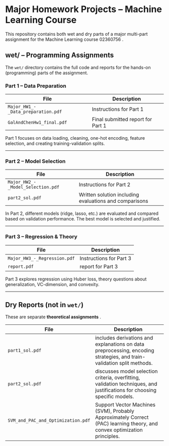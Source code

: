 # Major Homework Projects – Machine Learning Course

This repository contains both wet and dry parts of a major multi-part assignment for the Machine Learning course 02360756 .

## wet/ – Programming Assignments

The `wet/` directory contains the full code and reports for the hands-on (programming) parts of the assignment.

### Part 1 – Data Preparation

| File                             | Description |
|----------------------------------|-------------|
| `Major_HW1_-_Data_preparation.pdf` | Instructions for Part 1 |
| `GalAndChenHw1_final.pdf`         | Final submitted report for Part 1 |

Part 1 focuses on data loading, cleaning, one-hot encoding, feature selection, and creating training-validation splits.

---

###  Part 2 – Model Selection

| File                             | Description |
|----------------------------------|-------------|
| `Major_HW2_-_Model_Selection.pdf` | Instructions for Part 2 |
| `part2_sol.pdf`                  | Written solution including evaluations and comparisons |
In Part 2, different models (ridge, lasso, etc.) are evaluated and compared based on validation performance. The best model is selected and justified.

---

### Part 3 – Regression & Theory
| File                             | Description |
|----------------------------------|-------------|
| `Major_HW3_-_Regression.pdf`     | Instructions for Part 3 |
| `report.pdf`     | report for Part 3 |
Part 3 explores regression using Huber loss, theory questions about generalization, VC-dimension, and convexity.

---

## Dry Reports (not in `wet/`)

These are separate **theoretical assignments** .  

| File                             | Description |
|----------------------------------|-------------|
| `part1_sol.pdf`                  | includes derivations and explanations on data preprocessing, encoding strategies, and train-validation split methods. |
| `part2_sol.pdf`                  | discusses model selection criteria, overfitting, validation techniques, and justifications for choosing specific models. |
| `SVM_and_PAC_and_Optimization.pdf` | Support Vector Machines (SVM), Probably Approximately Correct (PAC) learning theory, and convex optimization principles. |


